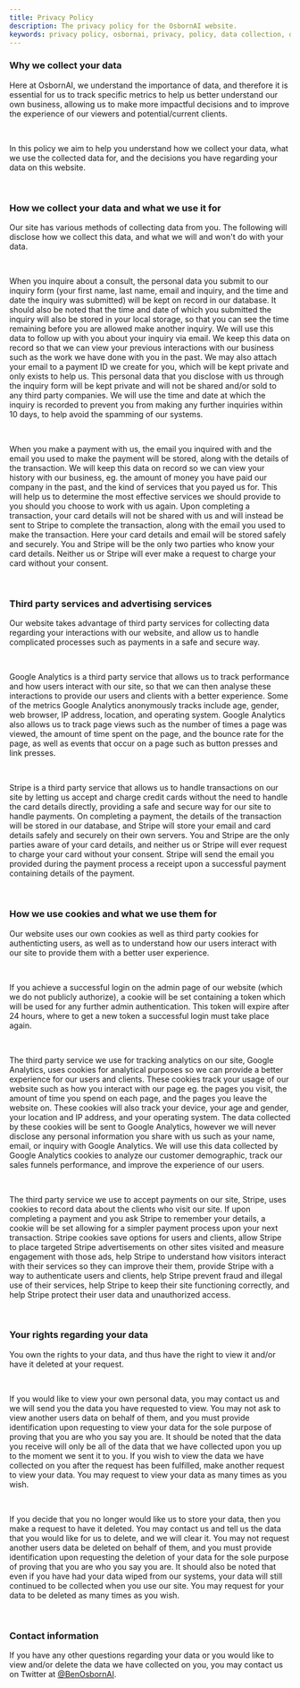 ```yaml
---
title: Privacy Policy
description: The privacy policy for the OsbornAI website.
keywords: privacy policy, osbornai, privacy, policy, data collection, data privacy
---
```


### Why we collect your data
Here at OsbornAI, we understand the importance of data, and therefore it is essential for us to track specific metrics to help us better understand our own business, allowing us to make more impactful decisions and to improve the experience of our viewers and potential/current clients.

<br />

In this policy we aim to help you understand how we collect your data, what we use the collected data for, and the decisions you have regarding your data on this website.

<br />

### How we collect your data and what we use it for
Our site has various methods of collecting data from you. The following will disclose how we collect this data, and what we will and won't do with your data.

<br />

When you inquire about a consult, the personal data you submit to our inquiry form (your first name, last name, email and inquiry, and the time and date the inquiry was submitted) will be kept on record in our database. It should also be noted that the time and date of which you submitted the inquiry will also be stored in your local storage, so that you can see the time remaining before you are allowed make another inquiry. We will use this data to follow up with you about your inquiry via email. We keep this data on record so that we can view your previous interactions with our business such as the work we have done with you in the past. We may also attach your email to a payment ID we create for you, which will be kept private and only exists to help us. This personal data that you disclose with us through the inquiry form will be kept private and will not be shared and/or sold to any third party companies. We will use the time and date at which the inquiry is recorded to prevent you from making any further inquiries within 10 days, to help avoid the spamming of our systems.

<br />

When you make a payment with us, the email you inquired with and the email you used to make the payment will be stored, along with the details of the transaction. We will keep this data on record so we can view your history with our business, eg. the amount of money you have paid our company in the past, and the kind of services that you payed us for. This will help us to determine the most effective services we should provide to you should you choose to work with us again. Upon completing a transaction, your card details will not be shared with us and will instead be sent to Stripe to complete the transaction, along with the email you used to make the transaction. Here your card details and email will be stored safely and securely. You and Stripe will be the only two parties who know your card details. Neither us or Stripe will ever make a request to charge your card without your consent.

<br />

### Third party services and advertising services
Our website takes advantage of third party services for collecting data regarding your interactions with our website, and allow us to handle complicated processes such as payments in a safe and secure way.

<br />

Google Analytics is a third party service that allows us to track performance and how users interact with our site, so that we can then analyse these interactions to provide our users and clients with a better experience. Some of the metrics Google Analytics anonymously tracks include age, gender, web browser, IP address, location, and operating system. Google Analytics also allows us to track page views such as the number of times a page was viewed, the amount of time spent on the page, and the bounce rate for the page, as well as events that occur on a page such as button presses and link presses.

<br />

Stripe is a third party service that allows us to handle transactions on our site by letting us accept and charge credit cards without the need to handle the card details directly, providing a safe and secure way for our site to handle payments. On completing a payment, the details of the transaction will be stored in our database, and Stripe will store your email and card details safely and securely on their own servers. You and Stripe are the only parties aware of your card details, and neither us or Stripe will ever request to charge your card without your consent. Stripe will send the email you provided during the payment process a receipt upon a successful payment containing details of the payment.

<br />

### How we use cookies and what we use them for
Our website uses our own cookies as well as third party cookies for authenticting users, as well as to understand how our users interact with our site to provide them with a better user experience.

<br />

If you achieve a successful login on the admin page of our website (which we do not publicly authorize), a cookie will be set containing a token which will be used for any further admin authentication. This token will expire after 24 hours, where to get a new token a successful login must take place again.

<br />

The third party service we use for tracking analytics on our site, Google Analytics, uses cookies for analytical purposes so we can provide a better experience for our users and clients. These cookies track your usage of our website such as how you interact with our page eg. the pages you visit, the amount of time you spend on each page, and the pages you leave the website on. These cookies will also track your device, your age and gender, your location and IP address, and your operating system. The data collected by these cookies will be sent to Google Analytics, however we will never disclose any personal information you share with us such as your name, email, or inquiry with Google Analytics. We will use this data collected by Google Analytics cookies to analyze our customer demographic, track our sales funnels performance, and improve the experience of our users.

<br />

The third party service we use to accept payments on our site, Stripe, uses cookies to record data about the clients who visit our site. If upon completing a payment and you ask Stripe to remember your details, a cookie will be set allowing for a simpler payment process upon your next transaction. Stripe cookies save options for users and clients, allow Stripe to place targeted Stripe advertisements on other sites visited and measure engagement with those ads, help Stripe to understand how visitors interact with their services so they can improve their them, provide Stripe with a way to authenticate users and clients, help Stripe prevent fraud and illegal use of their services, help Stripe to keep their site functioning correctly, and help Stripe protect their user data and unauthorized access.

<br />

### Your rights regarding your data
You own the rights to your data, and thus have the right to view it and/or have it deleted at your request. 

<br />

If you would like to view your own personal data, you may contact us and we will send you the data you have requested to view. You may not ask to view another users data on behalf of them, and you must provide identification upon requesting to view your data for the sole purpose of proving that you are who you say you are. It should be noted that the data you receive will only be all of the data that we have collected upon you up to the moment we sent it to you. If you wish to view the data we have collected on you after the request has been fulfilled, make another request to view your data. You may request to view your data as many times as you wish.

<br />

If you decide that you no longer would like us to store your data, then you make a request to have it deleted. You may contact us and tell us the data that you would like for us to delete, and we will clear it. You may not request another users data be deleted on behalf of them, and you must provide identification upon requesting the deletion of your data for the sole purpose of proving that you are who you say you are. It should also be noted that even if you have had your data wiped from our systems, your data will still continued to be collected when you use our site. You may request for your data to be deleted as many times as you wish.

<br />

### Contact information
If you have any other questions regarding your data or you would like to view and/or delete the data we have collected on you, you may contact us on Twitter at [@BenOsbornAI](https://twitter.com/BenOsbornAI).